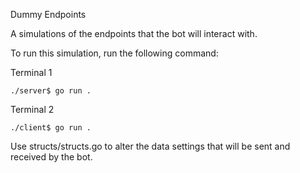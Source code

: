 Dummy Endpoints

A simulations of the endpoints that the bot will interact with.

To run this simulation, run the following command:

Terminal 1
```
./server$ go run .
```
Terminal 2
```
./client$ go run .
```

Use structs/structs.go to alter the data settings that will be sent and received by the bot.

